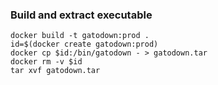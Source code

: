 ### Build and extract executable
```
docker build -t gatodown:prod .
id=$(docker create gatodown:prod)
docker cp $id:/bin/gatodown - > gatodown.tar
docker rm -v $id
tar xvf gatodown.tar
```
